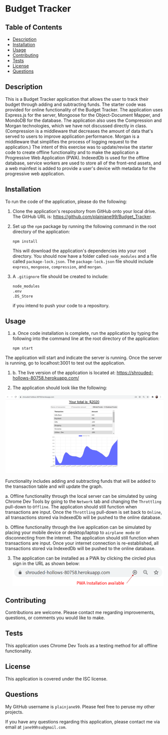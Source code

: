 # Budget Tracker

## Table of Contents
* [Description](#description)
* [Installation](#installation)
* [Usage](#usage)
* [Contributing](#contributing)
* [Tests](#tests)
* [License](#license)
* [Questions](#questions)

## Description <a name="description"></a>
This is a Budget Tracker application that allows the user to track their budget through adding and subtracting funds.  The starter code was provided for online functionality of the Budget Tracker.  The application uses Express.js for the server, Mongoose for the Object-Document Mapper, and MondoDB for the database.  The application also uses the Compression and Morgan technologies, which we have not discussed directly in class.  (Compression is a middleware that decreases the amount of data that's served to users to improve application performance.  Morgan is a middleware that simplifies the process of logging request to the application.)  The intent of this exercise was to update/revise the starter code to create offline functionality and to make the application a Progressive Web Application (PWA).  IndexedDb is used for the offline database, service workers are used to store all of the front-end assets, and a web mainfest is added to provide a user's device with metadata for the progressive web application. 

## Installation <a name="installation"></a>
To run the code of the application, please do the following: 

1. Clone the application's respository from GitHub onto your local drive.  The GitHub URL is: https://github.com/plainjane99/Budget_Tracker.

2. Set up the ```npm``` package by running the following command in the root directory of the application: 
    
    ```
    npm install
    ```
    
    This will download the application's dependencies into your root directory.  You should now have a folder called ```node_modules``` and a file called ```package-lock.json```.  The ```package-lock.json``` file should include ```express```, ```mongoose```, ```compression```, and ```morgan```.
3. A ```.gitignore``` file should be created to include:
    ```
    node_modules
    .env
    .DS_Store
    ```
    if you intend to push your code to a repository.

## Usage <a name="usage"></a>

1. a.  Once code installation is complete, run the application by typing the following into the command line at the root directory of the application:

    ```
    npm start
    ```
    
The application will start and indicate the server is running.  Once the server is running, go to localhost:3001 to test out the application.  

1. b. The live version of the application is located at:  https://shrouded-hollows-80758.herokuapp.com/

2. The application should look like the following:

![Budget_Tracker](./assets/images/Budget_Tracker_Screenshot.png)

Functionality includes adding and subtracting funds that will be added to the transaction table and will update the graph.  

a. Offline functionality through the local server can be simulated by using Chrome Dev Tools by going to the ```Network``` tab and changing the ```Throttling``` pull-down to ```Offline```.  The application should still function when transactions are input.  Once the ```Throttling``` pull-down is set back to ```Online```, all transactions stored via IndexedDb will be pushed to the online database.

b. Offline functionality through the live application can be simulated by placing your mobile device or desktop/laptop to ```airplane mode``` or disconnecting from the internet.  The application should still function when transactions are input.  Once your internet connection is re-established, all transactions stored via IndexedDb will be pushed to the online database.

3. The application can be installed as a PWA by clicking the circled plus sign in the URL as shown below:
![Budget_Tracker_PWA_Install](./assets/images/Budget_Tracker_PWA_Install.png)

## Contributing <a name="contributing"></a>
Contributions are welcome.  Please contact me regarding improvements, questions, or comments you would like to make.

## Tests <a name="tests"></a>
This application uses Chrome Dev Tools as a testing method for all offline functionality.

## License <a name="license"></a>
This application is covered under the ISC license.

## Questions <a name="questions"></a>
My GitHub username is ```plainjane99```.  Please feel free to peruse my other projects.

If you have any questions regarding this application, please contact me via email at ```jane99hsu@gmail.com```.
  